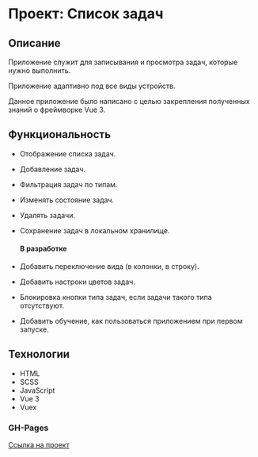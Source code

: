# Проект: Список задач

## Описание
Приложение служит для записывания и просмотра задач, которые нужно выполнить.

Приложение адаптивно под все виды устройств.

Данное приложение было написано с целью закрепления полученных знаний о фреймворке Vue 3.

## Функциональность
* Отображение списка задач.
* Добавление задач.
* Фильтрация задач по типам.
* Изменять состояние задач.
* Удалять задачи.
* Сохранение задач в локальном хранилище.

  #### В разработке
* Добавить переключение вида (в колонки, в строку).
* Добавить настроки цветов задач.
* Блокировка кнопки типа задач, если задачи такого типа отсутствуют.
* Добавить обучение, как пользоваться приложением при первом запуске.

## Технологии
* HTML
* SCSS
* JavaScript
* Vue 3
* Vuex

### GH-Pages
[Ссылка на проект](https://stmelik.github.io/vue-todo-app/)